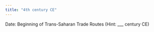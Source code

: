 ```yaml
---
title: "4th century CE"
---
```

Date: Beginning of Trans-Saharan Trade Routes
(Hint: ___ century CE)

